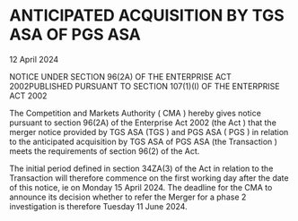 # ANTICIPATED ACQUISITION BY TGS ASA OF PGS ASA

12 April 2024

NOTICE UNDER SECTION 96(2A) OF THE ENTERPRISE ACT 2002PUBLISHED PURSUANT TO SECTION 107(1)(I) OF THE ENTERPRISE ACT 2002

The Competition and Markets Authority ( CMA ) hereby gives notice pursuant to section 96(2A) of the Enterprise Act 2002 (the Act ) that the merger notice provided by TGS ASA (TGS ) and PGS ASA ( PGS ) in relation to the anticipated acquisition by TGS ASA of PGS ASA (the Transaction ) meets the requirements of section 96(2) of the Act.

The initial period defined in section 34ZA(3) of the Act in relation to the Transaction will therefore commence on the first working day after the date of this notice, ie on Monday 15 April 2024. The deadline for the CMA to announce its decision whether to refer the Merger for a phase 2 investigation is therefore Tuesday 11 June 2024.